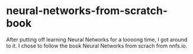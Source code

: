 # neural-networks-from-scratch-book
After putting off learning Neural Networks for a loooong time, I got around to it. I chose to follow the book Neural Networks from scrach from nnfs.io.
